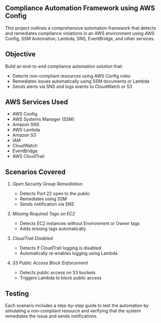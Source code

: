 ## Compliance Automation Framework using AWS Config

This project outlines a comprehensive automation framework that detects and remediates compliance violations in an AWS environment using AWS Config, SSM Automation, Lambda, SNS, EventBridge, and other services.

##  Objective

Build an end-to-end compliance automation solution that:
- Detects non-compliant resources using AWS Config rules
- Remediates issues automatically using SSM documents or Lambda
- Sends alerts via SNS and logs events to CloudWatch or S3

##  AWS Services Used

- AWS Config
- AWS Systems Manager (SSM)
- Amazon SNS
- AWS Lambda
- Amazon S3
- IAM
- CloudWatch
- EventBridge
- AWS CloudTrail

##  Scenarios Covered

1. *Open Security Group Remediation*
   - Detects Port 22 open to the public
   - Remediates using SSM
   - Sends notification via SNS

2. *Missing Required Tags on EC2*
   - Detects EC2 instances without Environment or Owner tags
   - Adds missing tags automatically

3. *CloudTrail Disabled*
   - Detects if CloudTrail logging is disabled
   - Automatically re-enables logging using Lambda

4. *S3 Public Access Block Enforcement*
   - Detects public access on S3 buckets
   - Triggers Lambda to block public access

## Testing

Each scenario includes a step-by-step guide to test the automation by simulating a non-compliant resource and verifying that the system remediates the issue and sends notifications.


